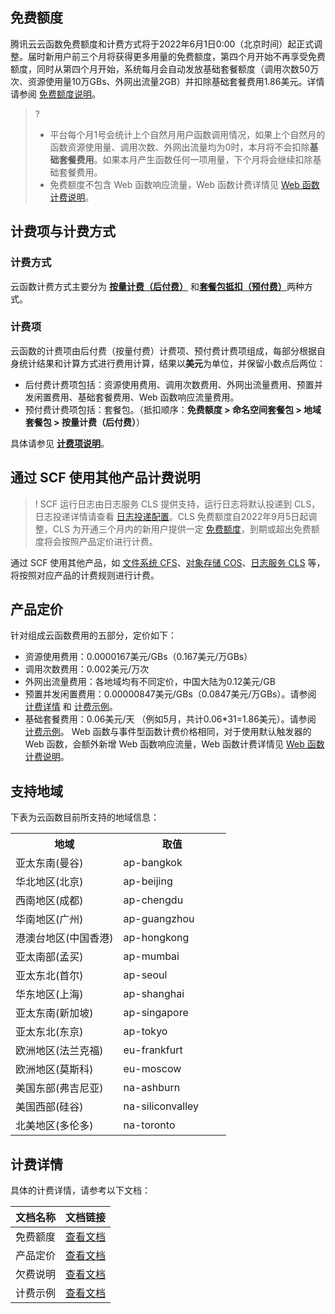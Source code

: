 
## 免费额度

腾讯云云函数免费额度和计费方式将于2022年6月1日0:00（北京时间）起正式调整。届时新用户前三个月将获得更多用量的免费额度，第四个月开始不再享受免费额度，同时从第四个月开始，系统每月会自动发放基础套餐额度（调用次数50万次、资源使用量10万GBs、外网出流量2GB）并扣除基础套餐费用1.86美元。详情请参阅 [免费额度说明](https://intl.cloud.tencent.com/document/product/583/12282)。
>? 
>- 平台每个月1号会统计上个自然月用户函数调用情况，如果上个自然月的函数资源使用量、调用次数、外网出流量均为0时，本月将不会扣除**基础套餐费用**。如果本月产生函数任何一项用量，下个月将会继续扣除基础套餐费用。
>- 免费额度不包含 Web 函数响应流量，Web 函数计费详情见 [Web 函数计费说明](https://intl.cloud.tencent.com/document/product/583/45902)。


## 计费项与计费方式
### 计费方式
云函数计费方式主要分为 [**按量计费（后付费）**](https://intl.cloud.tencent.com/document/product/583/42969) 和[**套餐包抵扣（预付费）**](https://www.tencentcloud.com/document/product/583/52230)两种方式。

### 计费项
云函数的计费项由后付费（按量付费）计费项、预付费计费项组成，每部分根据自身统计结果和计算方式进行费用计算，结果以**美元**为单位，并保留小数点后两位：
- 后付费计费项包括：资源使用费用、调用次数费用、外网出流量费用、预置并发闲置费用、基础套餐费用、Web 函数响应流量费用。
- 预付费计费项包括：套餐包。（抵扣顺序：**免费额度 > 命名空间套餐包 > 地域套餐包 >  按量计费（后付费）**）

具体请参见 [**计费项说明**](https://intl.cloud.tencent.com/document/product/583/44254)。

## 通过 SCF 使用其他产品计费说明

>! SCF 运行日志由日志服务 CLS 提供支持，运行日志将默认投递到 CLS，日志投递详情请查看 [日志投递配置](https://intl.cloud.tencent.com/document/product/583/39778)。CLS 免费额度自2022年9月5日起调整，CLS 为开通三个月内的新用户提供一定 [免费额度](https://intl.cloud.tencent.com/document/product/614/37889)，到期或超出免费额度将会按照产品定价进行计费。

通过 SCF 使用其他产品，如 [文件系统 CFS](https://intl.cloud.tencent.com/document/product/582/9553)、[对象存储 COS](https://intl.cloud.tencent.com/document/product/436/16871)、[日志服务 CLS](https://intl.cloud.tencent.com/document/product/614/11254) 等，将按照对应产品的计费规则进行计费。

## 产品定价

针对组成云函数费用的五部分，定价如下：

- 资源使用费用：0.0000167美元/GBs（0.167美元/万GBs）
- 调用次数费用：0.002美元/万次
- 外网出流量费用：各地域均有不同定价，中国大陆为0.12美元/GB
- 预置并发闲置费用：0.00000847美元/GBs（0.0847美元/万GBs）。请参阅 [计费详情](https://intl.cloud.tencent.com/document/product/583/42969#.E9.A2.84.E7.BD.AE.E5.B9.B6.E5.8F.91.E9.97.B2.E7.BD.AE.E8.B4.B9.E7.94.A8) 和 [计费示例](https://intl.cloud.tencent.com/document/product/583/12285)。
- 基础套餐费用：0.06美元/天 （例如5月，共计0.06*31=1.86美元）。请参阅 [计费示例](https://intl.cloud.tencent.com/document/product/583/12285)。
Web 函数与事件型函数计费价格相同，对于使用默认触发器的 Web 函数，会额外新增 Web 函数响应流量，Web 函数计费详情见 [Web 函数计费说明](https://intl.cloud.tencent.com/document/product/583/45902)。

## 支持地域
下表为云函数目前所支持的地域信息：
<table>
<tr>
<th width="50%">地域</th><th width="50%">取值</th>
</tr>
  <tr>
    <td>亚太东南(曼谷)</td>
    <td>ap-bangkok</td>
  </tr>
  <tr>
    <td>华北地区(北京)</td>
    <td>ap-beijing</td>
  </tr>
  <tr>
    <td>西南地区(成都)</td>
    <td>ap-chengdu</td>
  </tr>
  <tr>
    <td>华南地区(广州)</td>
    <td>ap-guangzhou</td>
  </tr>
  <tr>
    <td>港澳台地区(中国香港)</td>
    <td>ap-hongkong</td>
  </tr>
  <tr>
    <td>亚太南部(孟买)</td>
    <td>ap-mumbai</td>
  </tr>
  <tr>
    <td>亚太东北(首尔)</td>
    <td>ap-seoul</td>
  </tr>
  <tr>
    <td>华东地区(上海)</td>
    <td>ap-shanghai</td>
  </tr>
  <tr>
    <td>亚太东南(新加坡)</td>
    <td>ap-singapore</td>
  </tr>
  <tr>
    <td>亚太东北(东京)</td>
    <td>ap-tokyo</td>
  </tr>
  <tr>
    <td>欧洲地区(法兰克福)</td>
    <td>eu-frankfurt</td>
  </tr>
  <tr>
    <td>欧洲地区(莫斯科)</td>
    <td>eu-moscow</td>
  </tr>
  <tr>
    <td>美国东部(弗吉尼亚)</td>
    <td>na-ashburn</td>
  </tr>
  <tr>
    <td>美国西部(硅谷)</td>
    <td>na-siliconvalley</td>
  </tr>
  <tr>
    <td>北美地区(多伦多)</td>
    <td>na-toronto</td>
  </tr>
</table>



## 计费详情

具体的计费详情，请参考以下文档：

<table>
<thead>
<tr>
<th width="50%">文档名称</th>
<th width="50%">文档链接</th>
</tr>
</thead>
<tbody><tr>
<td>免费额度</td>
<td><a href="https://intl.cloud.tencent.com/document/product/583/12282" target="_blank">查看文档</a></td>
</tr>
<tr>
<td>产品定价</td>
<td><a href="https://intl.cloud.tencent.com/document/product/583/12281" target="_blank">查看文档</a></td>
</tr>
<tr>
<td>欠费说明</td>
<td><a href="https://intl.cloud.tencent.com/document/product/583/12283" target="_blank">查看文档</a></td>
</tr>
<tr>
<td>计费示例</td>
<td><a href="https://intl.cloud.tencent.com/document/product/583/12285" target="_blank">查看文档</a></td>
</tr>
</tbody></table>



